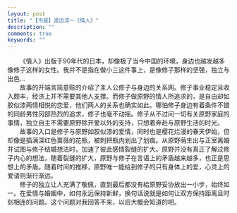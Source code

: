 ```yaml
---
layout: post
title: "【书屋】渡边淳一《情人》"
description: ""
comments: true
keywords: ""
---
```


&emsp;&emsp;《情人》出版于90年代的日本，却像极了当今中国的环境，身边也越发越多像修子这样的女性。我并不是指在做小三这件事上，是像修子那样的坚强，独立与出色...
<br>
&emsp;&emsp;故事的开端言简意赅的介绍了主人公修子与身边的关系网。修子事业稳定且收入颇丰，经济上并不需要其他人支撑。而修子做原野的情人所追求的，是自由却如胶似漆两情相悦的恋爱，他们两人的关系也确实如此。哪怕修子身边有着条件不错的同龄男性冈部热烈的追求，修子也毫不动摇。修子从不过问一切有关原野家庭的事情，独立自主不需要原野除开爱以外的支持，只想着奔赴与原野生活的时光。
<br>
&emsp;&emsp;故事的入口是修子与原野如胶似漆的爱情，同时也是樱花烂漫的春天伊始，但却像是插满深红色蔷薇的花瓶，被刺把瓶内划出了划痕。从原野萌生出与正室离婚并试图与修子结婚想法时，加速了彼此感情裂缝的扩大。原野并没有真正了解过修子内心的想法，随着裂缝的扩大，原野与修子在言语上的矛盾越来越多，也正是思想上的矛盾。随着时间的推移，原野唯一能给到修子的只有身体上的爱，心灵上的爱请则渐行渐远。
<br>
&emsp;&emsp;修子的独立让人充满了敬佩，直到最后都没有給原野妥协放出一小步，始终如一。在爱情与婚姻中，如何永远保持新鲜，换句话说就是如何让双方保持距离且时刻相连的问题。这个问题对我回答不来，以后大概会知道的吧。
